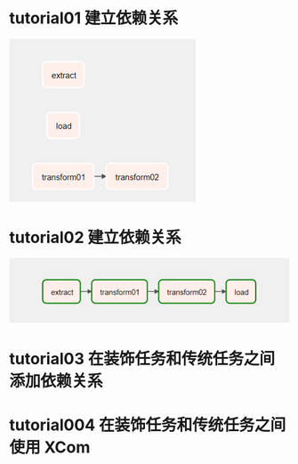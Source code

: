 # tutorial01 建立依赖关系
![建立依赖关系](../images/tutorial_taskflow_api_etl_001.png)
# tutorial02 建立依赖关系
![建立依赖关系](../images/tutorial_taskflow_api_etl_002.png)
# tutorial03 在装饰任务和传统任务之间添加依赖关系
# tutorial004 在装饰任务和传统任务之间使用 XCom